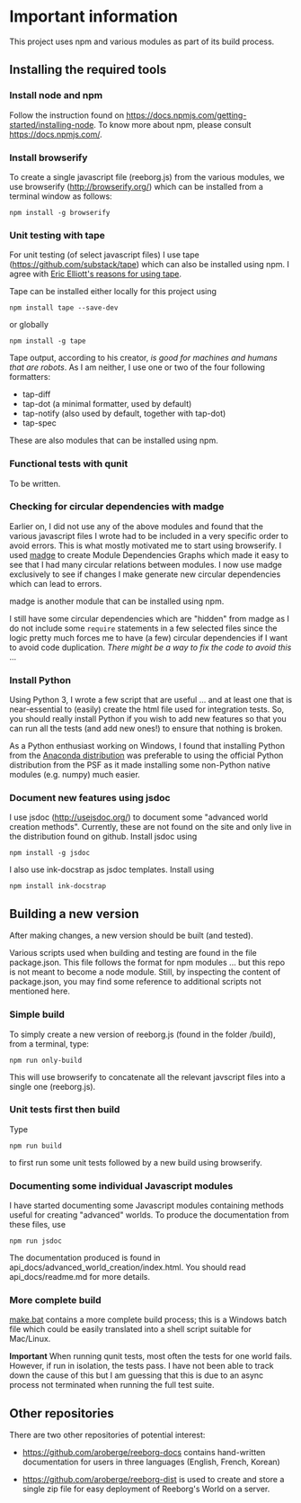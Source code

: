 # Important information

This project uses npm and various modules as part of its build process.

## Installing the required tools

### Install node and npm 

Follow the instruction found on https://docs.npmjs.com/getting-started/installing-node.
To know more about npm, please consult https://docs.npmjs.com/.

### Install browserify

To create a single javascript file (reeborg.js) from the various modules,
we use browserify (http://browserify.org/) which can be installed from 
a terminal window as follows: 

`npm install -g browserify`

### Unit testing with tape

For unit testing (of select javascript files) I use tape 
(https://github.com/substack/tape) which can also be installed using npm.
I agree with [Eric Elliott's reasons for using tape](https://medium.com/javascript-scene/why-i-use-tape-instead-of-mocha-so-should-you-6aa105d8eaf4#.5sqscrl18).

Tape can be installed either locally for this project using 

`npm install tape --save-dev`

or globally

`npm install -g tape`

Tape output, according to his creator, 
_is good for machines and humans that are robots_. As I am neither, 
I use one or two of the four following formatters:

* tap-diff
* tap-dot  (a minimal formatter, used by default)
* tap-notify (also used by default, together with tap-dot)
* tap-spec

These are also modules that can be installed using npm.

### Functional tests with qunit

To be written.

### Checking for circular dependencies with madge

Earlier on, I did not use any of the above modules and found that 
the various javascript files I wrote had to be included in a very specific
order to avoid errors. This is what mostly motivated me to start
using browserify. I used [madge](https://github.com/pahen/madge)
to create Module Dependencies Graphs which made it easy to see that 
I had many circular relations between modules.  I now use madge 
exclusively to see if changes I make generate new circular dependencies which 
can lead to errors.

madge is another module that can be installed using npm.

I still have some circular dependencies which are "hidden" from madge as 
I do not include some `require` statements in a few selected files since the 
logic pretty much forces me to have (a few) circular dependencies if I 
want to avoid code duplication. _There might be a way to fix the code to 
avoid this_ ...

### Install Python

Using Python 3, I wrote a few script that are useful ... and at least one 
that is near-essential to (easily) create the html file used for 
integration tests.  So, you should really install Python if you wish to 
add new features so that you can run all the tests (and add new ones!)
to ensure that nothing is broken.

As a Python enthusiast working on Windows, 
I found that installing Python from the 
[Anaconda distribution](https://www.continuum.io/downloads) was preferable
to using the official Python distribution from the PSF as it made 
installing some non-Python native modules (e.g. numpy) much easier.

### Document new features using jsdoc

I use jsdoc (http://usejsdoc.org/) 
to document some "advanced world creation methods".
Currently, these are not found on the site and only live in the 
distribution found on github. Install jsdoc using

`npm install -g jsdoc`

I also use ink-docstrap as jsdoc templates. Install using 

`npm install ink-docstrap`


## Building a new version

After making changes, a new version should be built (and tested).

Various scripts used when building and testing are found in the 
file package.json.  This file follows the format for npm modules ... but 
this repo is not meant to become a node module.  Still, by inspecting
the content of package.json, you may find some reference to additional
scripts not mentioned here.

### Simple build

To simply create a new version of reeborg.js (found in the folder /build), 
from a terminal, type:

`npm run only-build`

This will use browserify to concatenate all the relevant javscript files 
into a single one (reeborg.js).

### Unit tests first then build

Type

`npm run build`

to first run some unit tests followed by a new build using browserify.

### Documenting some individual Javascript modules

I have started documenting some Javascript modules containing 
methods useful for creating "advanced" worlds. To produce the documentation
from these files, use 

`npm run jsdoc`

The documentation produced is found in api_docs/advanced_world_creation/index.html.
You should read api_docs/readme.md for more details.

### More complete build

[make.bat](https://github.com/aroberge/reeborg/blob/master/make.bat) 
contains a more complete build process; this is a Windows batch file which 
could be easily translated into a shell script suitable for Mac/Linux.

**Important** When running qunit tests, most often the tests for one 
world fails. However, if run in isolation, the tests pass. 
I have not been able to track down the cause of this but I am guessing that this
is due to an async process not terminated when running the full test suite.

## Other repositories

There are two other repositories of potential interest:

* https://github.com/aroberge/reeborg-docs contains hand-written documentation 
  for users in three languages (English, French, Korean)

* https://github.com/aroberge/reeborg-dist is used to create and store a single zip file 
  for easy deployment of Reeborg's World on a server.
